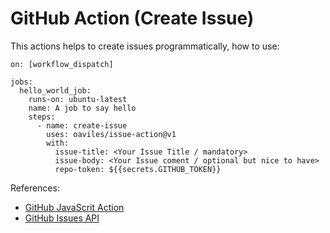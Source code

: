 # GitHub Action (Create Issue)

This actions helps to create issues programmatically, how to use:

```
on: [workflow_dispatch]

jobs:
  hello_world_job:
    runs-on: ubuntu-latest
    name: A job to say hello
    steps:
      - name: create-issue
        uses: oaviles/issue-action@v1
        with:
          issue-title: <Your Issue Title / mandatory>
          issue-body: <Your Issue coment / optional but nice to have>
          repo-token: ${{secrets.GITHUB_TOKEN}} 
```

References: 
- [GitHub JavaScrit Action](https://docs.github.com/en/actions/creating-actions/creating-a-javascript-action)
- [GitHub Issues API](https://docs.github.com/en/rest/reference/issues#create-an-issue)